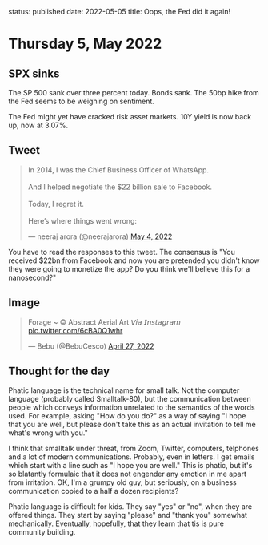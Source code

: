 status: published
date: 2022-05-05
title: Oops, the Fed did it again!

# Thursday  5, May 2022

## SPX sinks

The SP 500 sank over three percent today.
Bonds sank.
The 50bp hike from the Fed seems to be weighing on sentiment.

The Fed might yet have cracked risk asset markets.
10Y yield is now back up, now at 3.07%.

## Tweet

<blockquote class="twitter-tweet"><p lang="en" dir="ltr">In 2014, I was the Chief Business Officer of WhatsApp.<br><br>And I helped negotiate the $22 billion sale to Facebook.<br><br>Today, I regret it.<br><br>Here’s where things went wrong:</p>&mdash; neeraj arora (@neerajarora) <a href="https://twitter.com/neerajarora/status/1521964283466113024?ref_src=twsrc%5Etfw">May 4, 2022</a></blockquote> <script async src="https://platform.twitter.com/widgets.js" charset="utf-8"></script> 

You have to read the responses to this tweet. 
The consensus is "You received $22bn from Facebook and now you are pretended you didn't know they were going to monetize the app? Do you think we'll believe this for a nanosecond?"

## Image

<blockquote class="twitter-tweet"><p lang="en" dir="ltr">Forage ~ © Abstract Aerial Art 𝘝𝘪𝘢 𝘐𝘯𝘴𝘵𝘢𝘨𝘳𝘢𝘮 <a href="https://t.co/6cBA0Q1whr">pic.twitter.com/6cBA0Q1whr</a></p>&mdash; Bebu (@BebuCesco) <a href="https://twitter.com/BebuCesco/status/1519180468994060288?ref_src=twsrc%5Etfw">April 27, 2022</a></blockquote> <script async src="https://platform.twitter.com/widgets.js" charset="utf-8"></script> 

## Thought for the day

Phatic language is the technical name for small talk. Not the computer language (probably called Smalltalk-80), but the communication between people which conveys information unrelated to the semantics of the words used.
For example, asking "How do you do?" as a way of saying "I hope that you are well, but please don't take this as an actual invitation to tell me what's wrong with you."

I think that smalltalk under threat, from Zoom, Twitter, computers, telphones and a lot of modern communications.
Probably, even in letters.
I get emails which start with a line such as "I hope you are well."
This is phatic, but it's so blatantly formulaic that it does not engender any emotion in me apart from irritation.
OK, I'm a grumpy old guy, but seriously, on a business communication copied to a half a dozen recipients?

Phatic language is difficult for kids. They say "yes" or "no", when they are offered things. They start by saying "please" and "thank you" somewhat mechanically. Eventually, hopefully, that they learn that tis is pure community building.

